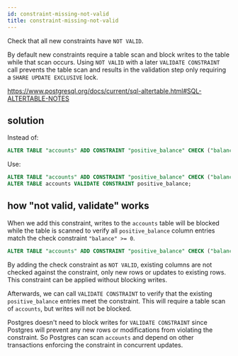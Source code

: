 ```yaml
---
id: constraint-missing-not-valid
title: constraint-missing-not-valid
---
```


Check that all new constraints have `NOT VALID`.

By default new constraints require a table scan and block writes to the table
while that scan occurs. Using `NOT VALID` with a later `VALIDATE CONSTRAINT`
call prevents the table scan and results in the validation step only requiring a
`SHARE UPDATE EXCLUSIVE` lock.

<https://www.postgresql.org/docs/current/sql-altertable.html#SQL-ALTERTABLE-NOTES>

## solution

Instead of:

```sql
ALTER TABLE "accounts" ADD CONSTRAINT "positive_balance" CHECK ("balance" >= 0);
```

Use:

```sql
ALTER TABLE "accounts" ADD CONSTRAINT "positive_balance" CHECK ("balance" >= 0) NOT VALID;
ALTER TABLE accounts VALIDATE CONSTRAINT positive_balance;
```


## how "not valid, validate" works

When we add this constraint, writes to the `accounts` table will be blocked while the table is scanned to verify all `positive_balance` column entries match the check constraint `"balance" >= 0`.


```sql
ALTER TABLE "accounts" ADD CONSTRAINT "positive_balance" CHECK ("balance" >= 0);
```

By adding the check constraint as `NOT VALID`, existing columns are not checked against the constraint, only new rows or updates to existing rows. This constraint can be applied without blocking writes.

Afterwards, we can call `VALIDATE CONSTRAINT` to verify that the existing `positive_balance` entries meet the constraint. This will require a table scan of `accounts`, but writes will not be blocked.

Postgres doesn't need to block writes for `VALIDATE CONSTRAINT` since Postgres will prevent any new rows or modifications from violating the constraint. So Postgres can scan `accounts` and depend on other transactions enforcing the constraint in concurrent updates.
